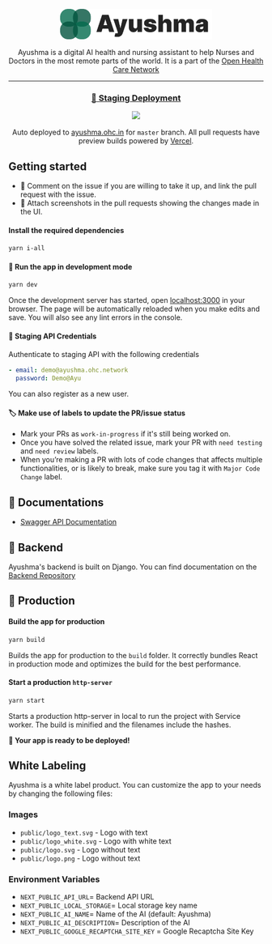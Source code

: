<a href="https://ayushma.ohc.network/">
  <p align="center">
    <picture style="">
      <source media="(prefers-color-scheme: dark)" srcset="public/logo_white.svg">
      <img alt="Ayushma Logo" src="public/logo_text.svg" style="max-width:300px;">
    </picture>
  </p>
</a>
<p align="center">
    Ayushma is a digital AI health and nursing assistant to help Nurses and Doctors in the most remote parts of the world. It is a part of the <a href="https://ohc.network"> Open Health Care Network</a>
</p>
<hr>
<h3 align="center"><a href="https://ayushma.ohc.network" target="_blank">🚀 Staging Deployment</a></h3>
<p align="center"><img src="https://vercelbadge.vercel.app/api/coronasafe/ayushma_fe"></p>
<p align="center">Auto deployed to <a href="https://ayushma.ohc.network">ayushma.ohc.in</a> for <code>master</code> branch. All pull requests have preview builds powered by <a href="https://vercel.com">Vercel</a>.</p>

## Getting started

- 💬 Comment on the issue if you are willing to take it up, and link the pull request with the issue.
- 📸 Attach screenshots in the pull requests showing the changes made in the UI.

#### Install the required dependencies

```sh
yarn i-all
```

#### 🏃 Run the app in development mode

```sh
yarn dev
```

Once the development server has started, open [localhost:3000](http://localhost:3000) in your browser. The page will be automatically reloaded when you make edits and save. You will also see any lint errors in the console.

#### 🔑 Staging API Credentials

Authenticate to staging API with the following credentials

```yaml
- email: demo@ayushma.ohc.network
  password: Demo@Ayu
```

You can also register as a new user.

#### 🏷️ Make use of labels to update the PR/issue status

- Mark your PRs as `work-in-progress` if it's still being worked on.
- Once you have solved the related issue, mark your PR with `need testing` and `need review` labels.
- When you’re making a PR with lots of code changes that affects multiple functionalities, or is likely to break, make sure you tag it with `Major Code Change` label.

## 📖 Documentations

- [Swagger API Documentation](https://ayushma-api.ohc.network)

## 💎 Backend

Ayushma's backend is built on Django. You can find documentation on the [Backend Repository](https://github.com/coronasafe/ayushma)

## 🚀 Production

#### Build the app for production

```sh
yarn build
```

Builds the app for production to the `build` folder. It correctly bundles React in production mode and optimizes the build for the best performance.

#### Start a production `http-server`

```sh
yarn start
```

Starts a production http-server in local to run the project with Service worker.
The build is minified and the filenames include the hashes.

**🚀 Your app is ready to be deployed!**

## White Labeling

Ayushma is a white label product. You can customize the app to your needs by changing the following files:

### Images

- `public/logo_text.svg` - Logo with text
- `public/logo_white.svg` - Logo with white text
- `public/logo.svg` - Logo without text
- `public/logo.png` - Logo without text

### Environment Variables

- `NEXT_PUBLIC_API_URL`= Backend API URL
- `NEXT_PUBLIC_LOCAL_STORAGE`= Local storage key name
- `NEXT_PUBLIC_AI_NAME`= Name of the AI (default: Ayushma)
- `NEXT_PUBLIC_AI_DESCRIPTION`= Description of the AI
- `NEXT_PUBLIC_GOOGLE_RECAPTCHA_SITE_KEY` = Google Recaptcha Site Key
